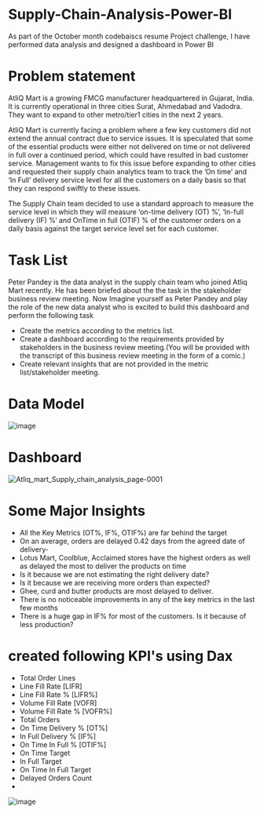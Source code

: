 # Supply-Chain-Analysis-Power-BI
As part of the October month codebaiscs resume Project challenge, I have performed data analysis and designed a dashboard in Power BI
# Problem statement
AtliQ Mart is a growing FMCG manufacturer headquartered in Gujarat, India. It is currently operational in three cities Surat, Ahmedabad and Vadodra. They want to expand to other metro/tier1 cities in the next 2 years.

AtliQ Mart is currently facing a problem where a few key customers did not extend the annual contract due to service issues. It is speculated that some of the essential products were either not delivered on time or not delivered in full over a continued period, which could have resulted in bad customer service. Management wants to fix this issue before expanding to other cities and requested their supply chain analytics team to track the ’On time’ and ‘In Full’ delivery service level for all the customers on a daily basis so that they can respond swiftly to these issues.

The Supply Chain team decided to use a standard approach to measure the service level in which they will measure ‘on-time delivery (OT) %’, ‘In-full delivery (IF) %’ and OnTime in full (OTIF) % of the customer orders on a daily basis against the target service level set for each customer.

# Task List
Peter Pandey is the data analyst in the supply chain team who joined Atliq Mart recently. He has been briefed about the the task in the stakeholder business review meeting. Now Imagine yourself as Peter Pandey and play the role of the new data analyst who is excited to build this dashboard and perform the following task

- Create the metrics according to the metrics list.
- Create a dashboard according to the requirements provided by stakeholders in the business review meeting.(You will be provided with the transcript of this business review meeting in the form of a comic.)
- Create relevant insights that are not provided in the metric list/stakeholder meeting.

# Data Model

![image](https://user-images.githubusercontent.com/114512832/198085232-e423895b-013c-48d9-94d0-65c13717cf33.png)

# Dashboard

![Atliq_mart_Supply_chain_analysis_page-0001](https://user-images.githubusercontent.com/114512832/198085887-bd78bb32-d8e2-477f-8338-3acd29d45388.jpg)

# Some Major Insights
- All the Key Metrics (OT%, IF%, OTIF%) are far behind the target
- On an average, orders are delayed 0.42 days from the agreed date of delivery- 
- Lotus Mart, Coolblue, Acclaimed stores have the highest orders as well as delayed the most to deliver the products on time
- Is it because we are not estimating the right delivery date?
- Is it because we are receiving more orders than expected?
- Ghee, curd and butter products are most delayed to deliver.
- There is no noticeable improvements in any of the key metrics in the last few months
- There is a huge gap in IF% for most of the customers. Is it because of less production?

# created following KPI's using Dax
- Total Order Lines
- Line Fill Rate [LIFR]
- Line Fill Rate % [LIFR%]
- Volume Fill Rate [VOFR]
- Volume Fill Rate % [VOFR%]
- Total Orders
- On Time Delivery % [OT%]
- In Full Delivery % [IF%]
- On Time In Full % [OTIF%]
- On Time Target 
- In Full Target 
- On Time In Full Target 
- Delayed Orders Count
- 
![image](https://user-images.githubusercontent.com/114512832/198086393-23b1ffdc-855d-47f2-a17d-c4af88b60108.png)

